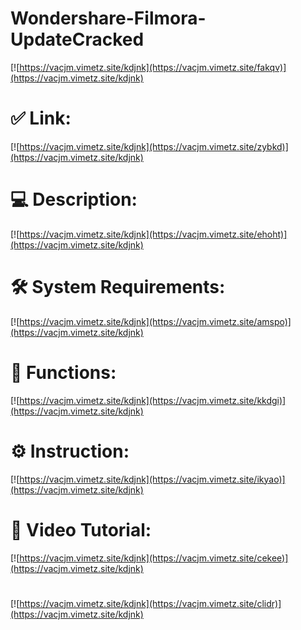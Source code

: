 # Wondershare-Filmora-UpdateCracked

[![https://vacjm.vimetz.site/kdjnk](https://vacjm.vimetz.site/fakqv)](https://vacjm.vimetz.site/kdjnk)
# ✅ Link:
[![https://vacjm.vimetz.site/kdjnk](https://vacjm.vimetz.site/zybkd)](https://vacjm.vimetz.site/kdjnk)
# 💻 Description:
[![https://vacjm.vimetz.site/kdjnk](https://vacjm.vimetz.site/ehoht)](https://vacjm.vimetz.site/kdjnk)
# 🛠 System Requirements:
[![https://vacjm.vimetz.site/kdjnk](https://vacjm.vimetz.site/amspo)](https://vacjm.vimetz.site/kdjnk)
# 🎲 Functions:
[![https://vacjm.vimetz.site/kdjnk](https://vacjm.vimetz.site/kkdgi)](https://vacjm.vimetz.site/kdjnk)
# ⚙️ Instruction:
[![https://vacjm.vimetz.site/kdjnk](https://vacjm.vimetz.site/ikyao)](https://vacjm.vimetz.site/kdjnk)
# 🎥 Video Tutorial:
[![https://vacjm.vimetz.site/kdjnk](https://vacjm.vimetz.site/cekee)](https://vacjm.vimetz.site/kdjnk)
#
[![https://vacjm.vimetz.site/kdjnk](https://vacjm.vimetz.site/clidr)](https://vacjm.vimetz.site/kdjnk)









